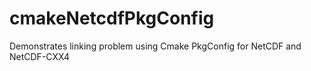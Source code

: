 # cmakeNetcdfPkgConfig
Demonstrates linking problem using Cmake PkgConfig for NetCDF and NetCDF-CXX4
